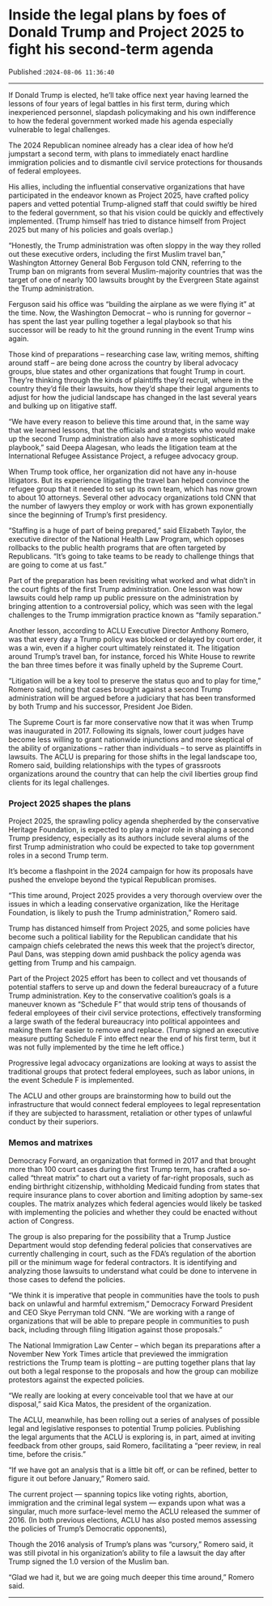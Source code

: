 # Inside the legal plans by foes of Donald Trump and Project 2025 to fight his second-term agenda

Published :`2024-08-06 11:36:40`

---

If Donald Trump is elected, he’ll take office next year having learned the lessons of four years of legal battles in his first term, during which inexperienced personnel, slapdash policymaking and his own indifference to how the federal government worked made his agenda especially vulnerable to legal challenges.

The 2024 Republican nominee already has a clear idea of how he’d jumpstart a second term, with plans to immediately enact hardline immigration policies and to dismantle civil service protections for thousands of federal employees.

His allies, including the influential conservative organizations that have participated in the endeavor known as Project 2025, have crafted policy papers and vetted potential Trump-aligned staff that could swiftly be hired to the federal government, so that his vision could be quickly and effectively implemented. (Trump himself has tried to distance himself from Project 2025 but many of his policies and goals overlap.)

“Honestly, the Trump administration was often sloppy in the way they rolled out these executive orders, including the first Muslim travel ban,” Washington Attorney General Bob Ferguson told CNN, referring to the Trump ban on migrants from several Muslim-majority countries that was the target of one of nearly 100 lawsuits brought by the Evergreen State against the Trump administration.

Ferguson said his office was “building the airplane as we were flying it” at the time. Now, the Washington Democrat – who is running for governor – has spent the last year pulling together a legal playbook so that his successor will be ready to hit the ground running in the event Trump wins again.

Those kind of preparations – researching case law, writing memos, shifting around staff – are being done across the country by liberal advocacy groups, blue states and other organizations that fought Trump in court. They’re thinking through the kinds of plaintiffs they’d recruit, where in the country they’d file their lawsuits, how they’d shape their legal arguments to adjust for how the judicial landscape has changed in the last several years and bulking up on litigative staff.

“We have every reason to believe this time around that, in the same way that we learned lessons, that the officials and strategists who would make up the second Trump administration also have a more sophisticated playbook,” said Deepa Alagesan, who leads the litigation team at the International Refugee Assistance Project, a refugee advocacy group.

When Trump took office, her organization did not have any in-house litigators. But its experience litigating the travel ban helped convince the refugee group that it needed to set up its own team, which has now grown to about 10 attorneys. Several other advocacy organizations told CNN that the number of lawyers they employ or work with has grown exponentially since the beginning of Trump’s first presidency.

“Staffing is a huge of part of being prepared,” said Elizabeth Taylor, the executive director of the National Health Law Program, which opposes rollbacks to the public health programs that are often targeted by Republicans. “It’s going to take teams to be ready to challenge things that are going to come at us fast.”

Part of the preparation has been revisiting what worked and what didn’t in the court fights of the first Trump administration. One lesson was how lawsuits could help ramp up public pressure on the administration by bringing attention to a controversial policy, which was seen with the legal challenges to the Trump immigration practice known as “family separation.”

Another lesson, according to ACLU Executive Director Anthony Romero, was that every day a Trump policy was blocked or delayed by court order, it was a win, even if a higher court ultimately reinstated it. The litigation around Trump’s travel ban, for instance, forced his White House to rewrite the ban three times before it was finally upheld by the Supreme Court.

“Litigation will be a key tool to preserve the status quo and to play for time,” Romero said, noting that cases brought against a second Trump administration will be argued before a judiciary that has been transformed by both Trump and his successor, President Joe Biden.

The Supreme Court is far more conservative now that it was when Trump was inaugurated in 2017. Following its signals, lower court judges have become less willing to grant nationwide injunctions and more skeptical of the ability of organizations – rather than individuals – to serve as plaintiffs in lawsuits. The ACLU is preparing for those shifts in the legal landscape too, Romero said, building relationships with the types of grassroots organizations around the country that can help the civil liberties group find clients for its legal challenges.

### Project 2025 shapes the plans

Project 2025, the sprawling policy agenda shepherded by the conservative Heritage Foundation, is expected to play a major role in shaping a second Trump presidency, especially as its authors include several alums of the first Trump administration who could be expected to take top government roles in a second Trump term.

It’s become a flashpoint in the 2024 campaign for how its proposals have pushed the envelope beyond the typical Republican promises.

“This time around, Project 2025 provides a very thorough overview over the issues in which a leading conservative organization, like the Heritage Foundation, is likely to push the Trump administration,” Romero said.

Trump has distanced himself from Project 2025, and some policies have become such a political liability for the Republican candidate that his campaign chiefs celebrated the news this week that the project’s director, Paul Dans, was stepping down amid pushback the policy agenda was getting from Trump and his campaign.

Part of the Project 2025 effort has been to collect and vet thousands of potential staffers to serve up and down the federal bureaucracy of a future Trump administration. Key to the conservative coalition’s goals is a maneuver known as “Schedule F” that would strip tens of thousands of federal employees of their civil service protections, effectively transforming a large swath of the federal bureaucracy into political appointees and making them far easier to remove and replace. (Trump signed an executive measure putting Schedule F into effect near the end of his first term, but it was not fully implemented by the time he left office.)

Progressive legal advocacy organizations are looking at ways to assist the traditional groups that protect federal employees, such as labor unions, in the event Schedule F is implemented.

The ACLU and other groups are brainstorming how to build out the infrastructure that would connect federal employees to legal representation if they are subjected to harassment, retaliation or other types of unlawful conduct by their superiors.

### Memos and matrixes

Democracy Forward, an organization that formed in 2017 and that brought more than 100 court cases during the first Trump term, has crafted a so-called “threat matrix” to chart out a variety of far-right proposals, such as ending birthright citizenship, withholding Medicaid funding from states that require insurance plans to cover abortion and limiting adoption by same-sex couples. The matrix analyzes which federal agencies would likely be tasked with implementing the policies and whether they could be enacted without action of Congress.

The group is also preparing for the possibility that a Trump Justice Department would stop defending federal policies that conservatives are currently challenging in court, such as the FDA’s regulation of the abortion pill or the minimum wage for federal contractors. It is identifying and analyzing those lawsuits to understand what could be done to intervene in those cases to defend the policies.

“We think it is imperative that people in communities have the tools to push back on unlawful and harmful extremism,” Democracy Forward President and CEO Skye Perryman told CNN. “We are working with a range of organizations that will be able to prepare people in communities to push back, including through filing litigation against those proposals.”

The National Immigration Law Center – which began its preparations after a November New York Times article that previewed the immigration restrictions the Trump team is plotting – are putting together plans that lay out both a legal response to the proposals and how the group can mobilize protestors against the expected policies.

“We really are looking at every conceivable tool that we have at our disposal,” said Kica Matos, the president of the organization.

The ACLU, meanwhile, has been rolling out a series of analyses of possible legal and legislative responses to potential Trump policies. Publishing the legal arguments that the ACLU is exploring is, in part, aimed at inviting feedback from other groups, said Romero, facilitating a “peer review, in real time, before the crisis.”

“If we have got an analysis that is a little bit off, or can be refined, better to figure it out before January,” Romero said.

The current project — spanning topics like voting rights, abortion, immigration and the criminal legal system — expands upon what was a singular, much more surface-level memo the ACLU released the summer of 2016. (In both previous elections, ACLU has also posted memos assessing the policies of Trump’s Democratic opponents),

Though the 2016 analysis of Trump’s plans was “cursory,” Romero said, it was still pivotal in his organization’s ability to file a lawsuit the day after Trump signed the 1.0 version of the Muslim ban.

“Glad we had it, but we are going much deeper this time around,” Romero said.

---

